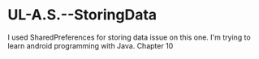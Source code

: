 # UL-A.S.--StoringData
I used SharedPreferences for storing data issue on this one.
I'm trying to learn android programming with Java. Chapter 10
